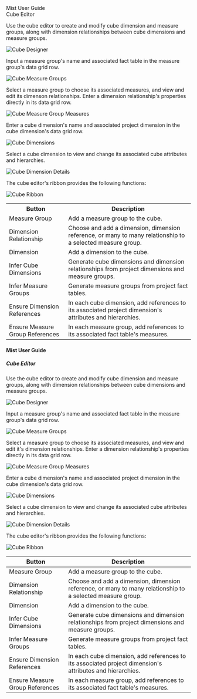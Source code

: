 <div class="LanguageTitle">Mist User Guide</div>
<div class="TopicHeader">Cube Editor</div>
<p>Use the cube editor to create and modify cube dimension and measure groups, 
along with dimension relationships between cube dimensions and measure groups.</p>
<img class="InstructionStepImage" src="https://varigencecom.blob.core.windows.net/images-mistdocumentation-editoroverviews/Cube1.png" alt="Cube Designer"/>
<p>Input a measure group's name and associated fact table in the measure group's 
data grid row.</p>
<img class="InstructionStepImage" src="https://varigencecom.blob.core.windows.net/images-mistdocumentation-editoroverviews/Cube2.png" alt="Cube Measure Groups"/>
<p>Select a measure group to choose its associated measures, and view and edit 
its dimenson relationships. Enter a dimension relationship's properties directly 
in its data grid row.</p>
<img class="InstructionStepImage" src="https://varigencecom.blob.core.windows.net/images-mistdocumentation-editoroverviews/Cube3.png" alt="Cube Measure Group Measures"/>
<p>Enter a cube dimension's name and associated project dimension in the cube 
dimension's data grid row. </p>
<img class="InstructionStepImage" src="https://varigencecom.blob.core.windows.net/images-mistdocumentation-editoroverviews/Cube4.png" alt="Cube Dimensions"/>
<p>Select a cube dimension to view and change its associated cube attributes and 
hierarchies.</p>
<img class="InstructionStepImage" src="https://varigencecom.blob.core.windows.net/images-mistdocumentation-editoroverviews/Cube5.png" alt="Cube Dimension Details"/>
<p>The cube editor's ribbon provides the following functions:</p>
<img class="InstructionStepImage" src="https://varigencecom.blob.core.windows.net/images-mistdocumentation-editoroverviews/Cube6.png" alt="Cube Ribbon"/>
<table>
	<tr><th>Button</th><th>Description</th></tr>
	<tr><td>Measure Group</td><td>Add a measure group to the cube.</td></tr>
	<tr><td>Dimension Relationship</td><td>Choose and add a dimension, dimension reference, or many to many relationship to a selected measure group.</td></tr>
	<tr><td>Dimension</td><td>Add a dimension to the cube.</td></tr>
	<tr><td>Infer Cube Dimensions</td><td>Generate cube dimensions and 
		dimension relationships from project dimensions and measure groups.</td></tr>
	<tr><td>Infer Measure Groups</td>
		<td>Generate measure groups from project fact tables.</td></tr>
	<tr><td>Ensure Dimension References</td><td>In each cube dimension, add references to its associated project dimension&apos;s attributes and hierarchies.</td></tr>
	<tr><td>Ensure Measure Group References</td><td>In each measure group, add references to its associated fact table&apos;s measures.</td></tr>
</table>


#### Mist User Guide
##### Cube Editor

Use the cube editor to create and modify cube dimension and measure groups, along with dimension relationships between cube dimensions and measure groups.

![Cube Designer](https://varigencecom.blob.core.windows.net/images-mistdocumentation-editoroverviews/Cube1.png)

Input a measure group's name and associated fact table in the measure group's 
data grid row.

![Cube Measure Groups](https://varigencecom.blob.core.windows.net/images-mistdocumentation-editoroverviews/Cube2.png)

Select a measure group to choose its associated measures, and view and edit it's dimension relationships. Enter a dimension relationship's properties directly in its data grid row.

![Cube Measure Group Measures](https://varigencecom.blob.core.windows.net/images-mistdocumentation-editoroverviews/Cube3.png)

Enter a cube dimension's name and associated project dimension in the cube dimension's data grid row.

![Cube Dimensions](https://varigencecom.blob.core.windows.net/images-mistdocumentation-editoroverviews/Cube4.png)

Select a cube dimension to view and change its associated cube attributes and hierarchies.

![Cube Dimension Details](https://varigencecom.blob.core.windows.net/images-mistdocumentation-editoroverviews/Cube5.png)

The cube editor's ribbon provides the following functions:

![Cube Ribbon](https://varigencecom.blob.core.windows.net/images-mistdocumentation-editoroverviews/Cube6.png)

Button | Description
--- | ---
Measure Group | Add a measure group to the cube.
Dimension Relationship | Choose and add a dimension, dimension reference, or many to many relationship to a selected measure group.
Dimension | Add a dimension to the cube.
Infer Cube Dimensions | Generate cube dimensions and dimension relationships from project dimensions and measure groups.
Infer Measure Groups | Generate measure groups from project fact tables.
Ensure Dimension References | In each cube dimension, add references to its associated project dimension's attributes and hierarchies.
Ensure Measure Group References | In each measure group, add references to its associated fact table's measures.